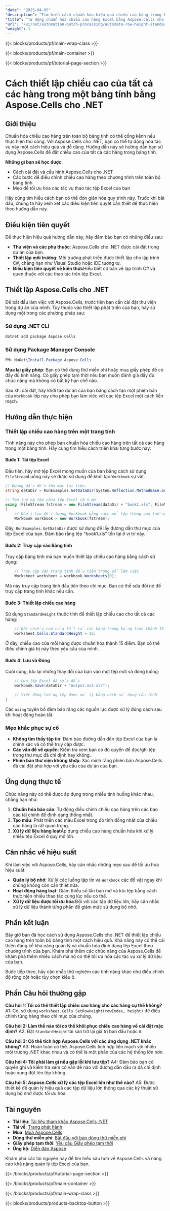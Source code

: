 ```yaml
---
"date": "2025-04-05"
"description": "Tìm hiểu cách chuẩn hóa hiệu quả chiều cao hàng trong Excel bằng Aspose.Cells cho .NET. Tự động hóa quy trình làm việc của bạn một cách dễ dàng."
"title": "Tự động chuẩn hóa chiều cao hàng Excel bằng Aspose.Cells cho .NET"
"url": "/vi/net/automation-batch-processing/automate-row-height-standardization-aspose-cells-net/"
"weight": 1
---
```


{{< blocks/products/pf/main-wrap-class >}}

{{< blocks/products/pf/main-container >}}

{{< blocks/products/pf/tutorial-page-section >}}


# Cách thiết lập chiều cao của tất cả các hàng trong một bảng tính bằng Aspose.Cells cho .NET

## Giới thiệu

Chuẩn hóa chiều cao hàng trên toàn bộ bảng tính có thể cồng kềnh nếu thực hiện thủ công. Với Aspose.Cells cho .NET, bạn có thể tự động hóa tác vụ này một cách hiệu quả và dễ dàng. Hướng dẫn này sẽ hướng dẫn bạn sử dụng Aspose.Cells để đặt chiều cao của tất cả các hàng trong bảng tính.

**Những gì bạn sẽ học được:**
- Cách cài đặt và cấu hình Aspose.Cells cho .NET
- Các bước để điều chỉnh chiều cao hàng theo chương trình trên toàn bộ bảng tính
- Mẹo để tối ưu hóa các tác vụ thao tác tệp Excel của bạn

Hãy cùng tìm hiểu cách bạn có thể đơn giản hóa quy trình này. Trước khi bắt đầu, chúng ta hãy xem xét các điều kiện tiên quyết cần thiết để thực hiện theo hướng dẫn này.

## Điều kiện tiên quyết

Để thực hiện hiệu quả hướng dẫn này, hãy đảm bảo bạn có những điều sau:
- **Thư viện và các phụ thuộc**: Aspose.Cells cho .NET được cài đặt trong dự án của bạn.
- **Thiết lập môi trường**: Môi trường phát triển được thiết lập cho lập trình C#, chẳng hạn như Visual Studio hoặc IDE tương tự.
- **Điều kiện tiên quyết về kiến thức**Hiểu biết cơ bản về lập trình C# và quen thuộc với các thao tác trên tệp Excel.

## Thiết lập Aspose.Cells cho .NET

Để bắt đầu làm việc với Aspose.Cells, trước tiên bạn cần cài đặt thư viện trong dự án của mình. Tùy thuộc vào thiết lập phát triển của bạn, hãy sử dụng một trong các phương pháp sau:

### Sử dụng .NET CLI
```bash
dotnet add package Aspose.Cells
```

### Sử dụng Package Manager Console
```powershell
PM> NuGet\Install-Package Aspose.Cells
```

**Mua lại giấy phép**: Bạn có thể dùng thử miễn phí hoặc mua giấy phép để có đầy đủ tính năng. Có giấy phép tạm thời nếu bạn muốn đánh giá đầy đủ chức năng mà không có bất kỳ hạn chế nào.

Sau khi cài đặt, hãy khởi tạo dự án của bạn bằng cách tạo một phiên bản của `Workbook` lớp này cho phép bạn làm việc với các tệp Excel một cách liền mạch.

## Hướng dẫn thực hiện

### Thiết lập chiều cao hàng trên một trang tính

Tính năng này cho phép bạn chuẩn hóa chiều cao hàng trên tất cả các hàng trong một bảng tính. Hãy cùng tìm hiểu cách triển khai từng bước này:

#### Bước 1: Tải tệp Excel
Đầu tiên, hãy mở tệp Excel mong muốn của bạn bằng cách sử dụng `FileStream`Luồng này sẽ được sử dụng để khởi tạo `Workbook` sự vật.

```csharp
// Đường dẫn đến thư mục tài liệu.
string dataDir = RunExamples.GetDataDir(System.Reflection.MethodBase.GetCurrentMethod().DeclaringType);

// Tạo luồng tệp chứa tệp Excel cần mở
using (FileStream fstream = new FileStream(dataDir + "book1.xls", FileMode.Open))
{
    // Khởi tạo đối tượng Workbook bằng cách mở tệp thông qua luồng tệp
    Workbook workbook = new Workbook(fstream);
```

Đây, `RunExamples.GetDataDir` được sử dụng để lấy đường dẫn thư mục của tệp Excel của bạn. Đảm bảo rằng tệp "book1.xls" tồn tại ở vị trí này.

#### Bước 2: Truy cập vào Bảng tính
Truy cập bảng tính mà bạn muốn thiết lập chiều cao hàng bằng cách sử dụng:

```csharp
    // Truy cập vào trang tính đầu tiên trong sổ làm việc
    Worksheet worksheet = workbook.Worksheets[0];
```

Mã này truy cập trang tính đầu tiên theo chỉ mục. Bạn có thể sửa đổi nó để truy cập trang tính khác nếu cần.

#### Bước 3: Thiết lập chiều cao hàng
Sử dụng `StandardHeight` thuộc tính để thiết lập chiều cao cho tất cả các hàng:

```csharp
    // Đặt chiều cao của tất cả các hàng trong bảng tính thành 15 điểm
    worksheet.Cells.StandardHeight = 15;
```

Ở đây, chiều cao của mỗi hàng được chuẩn hóa thành 15 điểm. Bạn có thể điều chỉnh giá trị này theo yêu cầu của mình.

#### Bước 4: Lưu và Đóng
Cuối cùng, lưu lại những thay đổi của bạn vào một tệp mới và đóng luồng:

```csharp
    // Lưu tệp Excel đã sửa đổi
    workbook.Save(dataDir + "output.out.xls");

    // Việc đóng luồng tệp được xử lý bằng cách sử dụng câu lệnh
}
```

Các `using` tuyên bố đảm bảo rằng các nguồn lực được xử lý đúng cách sau khi hoạt động hoàn tất.

### Mẹo khắc phục sự cố
- **Không tìm thấy tập tin**: Đảm bảo đường dẫn đến tệp Excel của bạn là chính xác và có thể truy cập được.
- **Các vấn đề về quyền**: Kiểm tra xem bạn có đủ quyền để đọc/ghi tệp trong thư mục đã chỉ định hay không.
- **Phiên bản thư viện không khớp**: Xác minh rằng phiên bản Aspose.Cells đã cài đặt phù hợp với yêu cầu của dự án của bạn.

## Ứng dụng thực tế

Chức năng này có thể được áp dụng trong nhiều tình huống khác nhau, chẳng hạn như:
1. **Chuẩn hóa báo cáo**: Tự động điều chỉnh chiều cao hàng trên các báo cáo tài chính để định dạng thống nhất.
2. **Tạo mẫu**: Phát triển các mẫu Excel trong đó tính đồng nhất của chiều cao hàng là rất quan trọng.
3. **Xử lý dữ liệu hàng loạt**Áp dụng chiều cao hàng chuẩn hóa khi xử lý nhiều tệp Excel ở quy mô lớn.

## Cân nhắc về hiệu suất

Khi làm việc với Aspose.Cells, hãy cân nhắc những mẹo sau để tối ưu hóa hiệu suất:
- **Quản lý bộ nhớ**: Xử lý các luồng tập tin và `Workbook` các đồ vật ngay khi chúng không còn cần thiết nữa.
- **Hoạt động hàng loạt**: Giảm thiểu số lần bạn mở và lưu tệp bằng cách thực hiện nhiều thao tác cùng lúc nếu có thể.
- **Xử lý dữ liệu được tối ưu hóa**:Đối với các tập dữ liệu lớn, hãy cân nhắc xử lý dữ liệu thành từng phần để giảm mức sử dụng bộ nhớ.

## Phần kết luận

Bây giờ bạn đã học cách sử dụng Aspose.Cells cho .NET để thiết lập chiều cao hàng trên toàn bộ bảng tính một cách hiệu quả. Khả năng này có thể cải thiện đáng kể khả năng quản lý và chuẩn hóa định dạng tệp Excel theo chương trình của bạn. Khám phá thêm các chức năng của Aspose.Cells để khám phá thêm nhiều cách mà nó có thể tối ưu hóa các tác vụ xử lý dữ liệu của bạn.

Bước tiếp theo, hãy cân nhắc thử nghiệm các tính năng khác như điều chỉnh độ rộng cột hoặc tùy chọn kiểu ô.

## Phần Câu hỏi thường gặp

**Câu hỏi 1: Tôi có thể thiết lập chiều cao hàng cho các hàng cụ thể không?**
A1: Có, sử dụng `worksheet.Cells.SetRowHeight(rowIndex, height)` để điều chỉnh từng hàng theo chỉ mục của chúng.

**Câu hỏi 2: Làm thế nào tôi có thể khôi phục chiều cao hàng về cài đặt mặc định?**
A2: Đặt `StandardHeight` tài sản trở lại giá trị ban đầu hoặc `0`.

**Câu hỏi 3: Có thể tích hợp Aspose.Cells với các ứng dụng .NET khác không?**
A3: Hoàn toàn có thể. Aspose.Cells tích hợp liền mạch với nhiều môi trường .NET khác nhau và có thể là một phần của các hệ thống lớn hơn.

**Câu hỏi 4: Tôi phải làm gì nếu gặp lỗi khi lưu tệp?**
A4: Đảm bảo bạn có quyền ghi và kiểm tra xem có vấn đề nào với đường dẫn đầu ra đã chỉ định hoặc xung đột tên tệp không.

**Câu hỏi 5: Aspose.Cells xử lý các tệp Excel lớn như thế nào?**
A5: Được thiết kế để quản lý hiệu quả các tập dữ liệu lớn thông qua các kỹ thuật sử dụng bộ nhớ được tối ưu hóa.

## Tài nguyên
- **Tài liệu**: [Tài liệu tham khảo Aspose.Cells .NET](https://reference.aspose.com/cells/net/)
- **Tải về**: [Trang phát hành](https://releases.aspose.com/cells/net/)
- **Mua**: [Mua Aspose.Cells](https://purchase.aspose.com/buy)
- **Dùng thử miễn phí**: [Bắt đầu với bản dùng thử miễn phí](https://releases.aspose.com/cells/net/)
- **Giấy phép tạm thời**: [Yêu cầu Giấy phép tạm thời](https://purchase.aspose.com/temporary-license/)
- **Ủng hộ**: [Diễn đàn Aspose](https://forum.aspose.com/c/cells/9)

Khám phá các tài nguyên này để tìm hiểu sâu hơn về Aspose.Cells và nâng cao khả năng quản lý tệp Excel của bạn.


{{< /blocks/products/pf/tutorial-page-section >}}

{{< /blocks/products/pf/main-container >}}

{{< /blocks/products/pf/main-wrap-class >}}

{{< blocks/products/products-backtop-button >}}